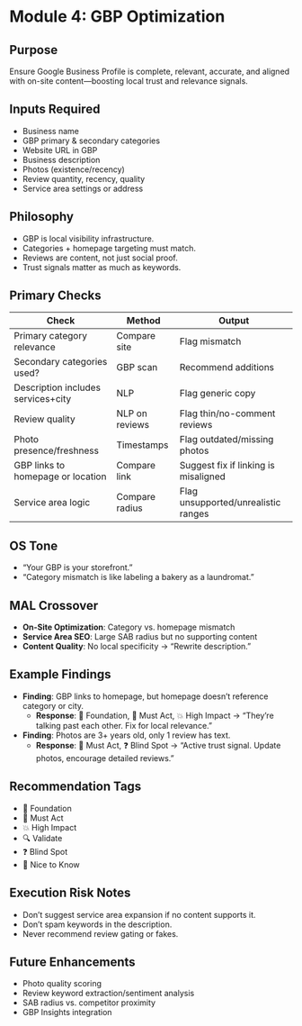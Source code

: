 <!-- Filename: module4-gbp-optimization.md -->

# Module 4: GBP Optimization

## Purpose
Ensure Google Business Profile is complete, relevant, accurate, and aligned with on-site content—boosting local trust and relevance signals.

## Inputs Required
- Business name
- GBP primary & secondary categories
- Website URL in GBP
- Business description
- Photos (existence/recency)
- Review quantity, recency, quality
- Service area settings or address

## Philosophy
- GBP is local visibility infrastructure.
- Categories + homepage targeting must match.
- Reviews are content, not just social proof.
- Trust signals matter as much as keywords.

## Primary Checks

| Check                                | Method       | Output                                                                  |
|--------------------------------------|------------- |-------------------------------------------------------------------------|
| Primary category relevance           | Compare site | Flag mismatch                                                           |
| Secondary categories used?           | GBP scan     | Recommend additions                                                     |
| Description includes services+city   | NLP          | Flag generic copy                                                       |
| Review quality                       | NLP on reviews| Flag thin/no-comment reviews                                           |
| Photo presence/freshness            | Timestamps   | Flag outdated/missing photos                                            |
| GBP links to homepage or location    | Compare link | Suggest fix if linking is misaligned                                    |
| Service area logic                   | Compare radius| Flag unsupported/unrealistic ranges                                     |

## OS Tone
- “Your GBP is your storefront.”
- “Category mismatch is like labeling a bakery as a laundromat.”

## MAL Crossover
- **On-Site Optimization**: Category vs. homepage mismatch
- **Service Area SEO**: Large SAB radius but no supporting content
- **Content Quality**: No local specificity → “Rewrite description.”

## Example Findings
- **Finding**: GBP links to homepage, but homepage doesn’t reference category or city.
  - **Response**: 🧱 Foundation, 📌 Must Act, 💥 High Impact → “They’re talking past each other. Fix for local relevance.”
- **Finding**: Photos are 3+ years old, only 1 review has text.
  - **Response**: 📌 Must Act, ❓ Blind Spot → “Active trust signal. Update photos, encourage detailed reviews.”

## Recommendation Tags
- 🧱 Foundation
- 📌 Must Act
- 💥 High Impact
- 🔍 Validate
- ❓ Blind Spot
- 📎 Nice to Know

## Execution Risk Notes
- Don’t suggest service area expansion if no content supports it.
- Don’t spam keywords in the description.
- Never recommend review gating or fakes.

## Future Enhancements
- Photo quality scoring
- Review keyword extraction/sentiment analysis
- SAB radius vs. competitor proximity
- GBP Insights integration
